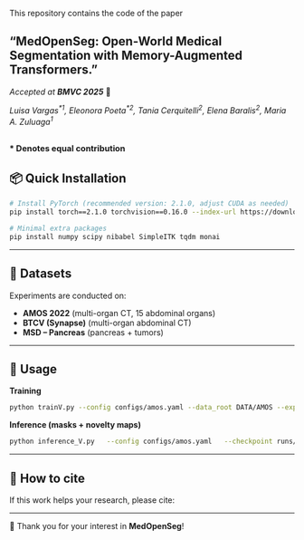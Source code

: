 This repository contains the code of the paper  
## “MedOpenSeg: Open-World Medical Segmentation with Memory-Augmented Transformers.”  
_Accepted at **BMVC 2025**_ 🎉

*Luisa Vargas<sup>\*</sup><sup>1</sup>, Eleonora Poeta<sup>\*</sup><sup>2</sup>, Tania Cerquitelli<sup>2</sup>, Elena Baralis<sup>2</sup>, Maria A. Zuluaga<sup>1</sup>*

<sub><sub>\* Denotes equal contribution</sub></sub>
---

## 📦 Quick Installation
```bash
# Install PyTorch (recommended version: 2.1.0, adjust CUDA as needed)
pip install torch==2.1.0 torchvision==0.16.0 --index-url https://download.pytorch.org/whl/cu121

# Minimal extra packages
pip install numpy scipy nibabel SimpleITK tqdm monai
```

---

## 📂 Datasets
Experiments are conducted on:
- **AMOS 2022** (multi-organ CT, 15 abdominal organs)  
- **BTCV (Synapse)** (multi-organ abdominal CT)  
- **MSD – Pancreas** (pancreas + tumors)

---

## 🚀 Usage

**Training**
```bash
python trainV.py --config configs/amos.yaml --data_root DATA/AMOS --exp_name amos_os
```

**Inference (masks + novelty maps)**
```bash
python inference_V.py   --config configs/amos.yaml   --checkpoint runs/amos_os/best.ckpt   --data_root DATA/AMOS   --save_dir outputs/amos_os
```

---

## 📖 How to cite
If this work helps your research, please cite:

---

🙏 Thank you for your interest in **MedOpenSeg**!
